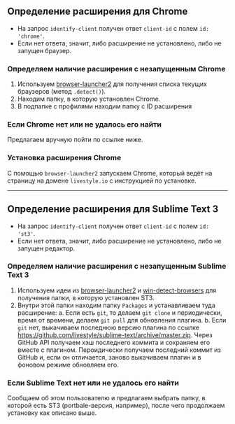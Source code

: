## Определение расширения для Chrome

* На запрос `identify-client` получен ответ `client-id` с полем `id: 'chrome'`.
* Если нет ответа, значит, либо расширение не установлено, либо не запущен браузер.

### Определяем наличие расширения с незапущенным Chrome

1. Используем [browser-launcher2](https://github.com/benderjs/browser-launcher2) для получения списка текущих браузеров (метод `.detect()`).
2. Находим папку, в которую установлен Chrome.
3. В подпапке с профилями находим папку с ID расширения

### Если Chrome нет или не удалось его найти

Предлагаем вручную пойти по ссылке ниже.

### Установка расширения Chrome

С помощью `browser-launcher2` запускаем Chrome, который ведёт на страницу на домене `livestyle.io` с инструкцией по установке.

---

## Определение расширения для Sublime Text 3

* На запрос `identify-client` получен ответ `client-id` с полем `id: 'st3'`.
* Если нет ответа, значит, либо расширение не установлено, либо не запущен редактор.

### Определяем наличие расширения с незапущенным Sublime Text 3

1. Используем идеи из [browser-launcher2](https://github.com/benderjs/browser-launcher2) и [win-detect-browsers](https://github.com/vweevers/win-detect-browsers) для получения папки, в которую установлен ST3. 
2. Внутри этой папки находим папку `Packages` и устанавливаем туда расширение:
    а. Если есть `git`, то делаем `git clone` и периодически, время от времени, делаем `git pull` для обновления плагина.
    b. Если `git` нет, выкачиваем последнюю версию плагина по ссылке https://github.com/livestyle/sublime-text/archive/master.zip. Через GitHub API получаем хэш последнего коммита и сохраняем его вместе с плагином. Пероидически получаем последний коммит из GitHub и, если он отличается, заново выкачиваем плагин и в фоновом режиме обновляем его.

### Если Sublime Text нет или не удалось его найти

Сообщаем об этом пользователю и предлагаем выбрать папку, в которой есть ST3 (portbale-версия, например), после чего продолжаем установку как описано выше.